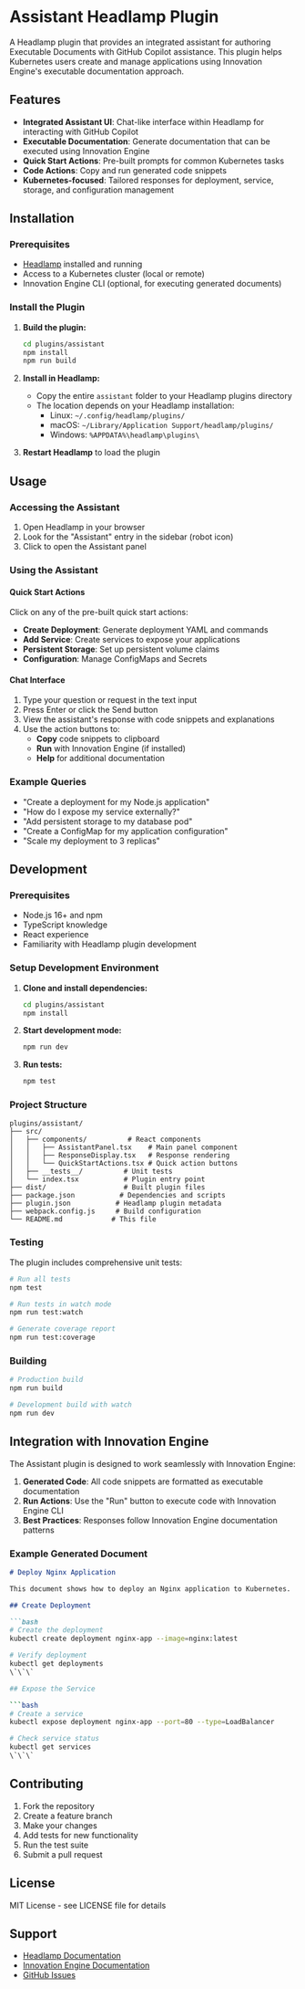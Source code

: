 # Assistant Headlamp Plugin

A Headlamp plugin that provides an integrated assistant for authoring Executable Documents with GitHub Copilot assistance. This plugin helps Kubernetes users create and manage applications using Innovation Engine's executable documentation approach.

## Features

- **Integrated Assistant UI**: Chat-like interface within Headlamp for interacting with GitHub Copilot
- **Executable Documentation**: Generate documentation that can be executed using Innovation Engine
- **Quick Start Actions**: Pre-built prompts for common Kubernetes tasks
- **Code Actions**: Copy and run generated code snippets
- **Kubernetes-focused**: Tailored responses for deployment, service, storage, and configuration management

## Installation

### Prerequisites

- [Headlamp](https://headlamp.dev/) installed and running
- Access to a Kubernetes cluster (local or remote)
- Innovation Engine CLI (optional, for executing generated documents)

### Install the Plugin

1. **Build the plugin:**
   ```bash
   cd plugins/assistant
   npm install
   npm run build
   ```

2. **Install in Headlamp:**
   - Copy the entire `assistant` folder to your Headlamp plugins directory
   - The location depends on your Headlamp installation:
     - Linux: `~/.config/headlamp/plugins/`
     - macOS: `~/Library/Application Support/headlamp/plugins/`
     - Windows: `%APPDATA%\headlamp\plugins\`

3. **Restart Headlamp** to load the plugin

## Usage

### Accessing the Assistant

1. Open Headlamp in your browser
2. Look for the "Assistant" entry in the sidebar (robot icon)
3. Click to open the Assistant panel

### Using the Assistant

#### Quick Start Actions
Click on any of the pre-built quick start actions:
- **Create Deployment**: Generate deployment YAML and commands
- **Add Service**: Create services to expose your applications
- **Persistent Storage**: Set up persistent volume claims
- **Configuration**: Manage ConfigMaps and Secrets

#### Chat Interface
1. Type your question or request in the text input
2. Press Enter or click the Send button
3. View the assistant's response with code snippets and explanations
4. Use the action buttons to:
   - **Copy** code snippets to clipboard
   - **Run** with Innovation Engine (if installed)
   - **Help** for additional documentation

### Example Queries

- "Create a deployment for my Node.js application"
- "How do I expose my service externally?"
- "Add persistent storage to my database pod"
- "Create a ConfigMap for my application configuration"
- "Scale my deployment to 3 replicas"

## Development

### Prerequisites

- Node.js 16+ and npm
- TypeScript knowledge
- React experience
- Familiarity with Headlamp plugin development

### Setup Development Environment

1. **Clone and install dependencies:**
   ```bash
   cd plugins/assistant
   npm install
   ```

2. **Start development mode:**
   ```bash
   npm run dev
   ```

3. **Run tests:**
   ```bash
   npm test
   ```

### Project Structure

```
plugins/assistant/
├── src/
│   ├── components/          # React components
│   │   ├── AssistantPanel.tsx    # Main panel component
│   │   ├── ResponseDisplay.tsx   # Response rendering
│   │   └── QuickStartActions.tsx # Quick action buttons
│   ├── __tests__/          # Unit tests
│   └── index.tsx           # Plugin entry point
├── dist/                   # Built plugin files
├── package.json           # Dependencies and scripts
├── plugin.json           # Headlamp plugin metadata
├── webpack.config.js     # Build configuration
└── README.md            # This file
```

### Testing

The plugin includes comprehensive unit tests:

```bash
# Run all tests
npm test

# Run tests in watch mode
npm run test:watch

# Generate coverage report
npm run test:coverage
```

### Building

```bash
# Production build
npm run build

# Development build with watch
npm run dev
```

## Integration with Innovation Engine

The Assistant plugin is designed to work seamlessly with Innovation Engine:

1. **Generated Code**: All code snippets are formatted as executable documentation
2. **Run Actions**: Use the "Run" button to execute code with Innovation Engine CLI
3. **Best Practices**: Responses follow Innovation Engine documentation patterns

### Example Generated Document

```markdown
# Deploy Nginx Application

This document shows how to deploy an Nginx application to Kubernetes.

## Create Deployment

```bash
# Create the deployment
kubectl create deployment nginx-app --image=nginx:latest

# Verify deployment
kubectl get deployments
\`\`\`

## Expose the Service

```bash
# Create a service
kubectl expose deployment nginx-app --port=80 --type=LoadBalancer

# Check service status
kubectl get services
\`\`\`
```

## Contributing

1. Fork the repository
2. Create a feature branch
3. Make your changes
4. Add tests for new functionality
5. Run the test suite
6. Submit a pull request

## License

MIT License - see LICENSE file for details

## Support

- [Headlamp Documentation](https://headlamp.dev/docs/)
- [Innovation Engine Documentation](https://github.com/Azure/InnovationEngine)
- [GitHub Issues](https://github.com/SorraTheOrc/InnovationEngine/issues)